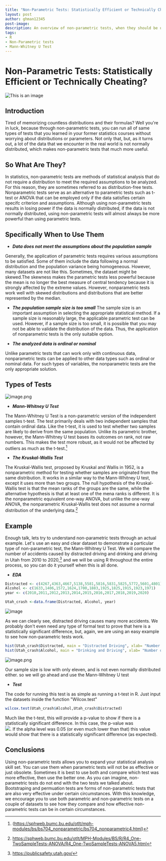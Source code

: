 ```yaml
---
title: "Non-Parametric Tests: Statistically Efficient or Technically Cheating?"
layout: post
author: ghman12345
post-image:
description: An overview of non-parametric tests, when they should be used, what forms they come in, and how to use them
tags:
- R
- Non-Parametric tests
- Mann-Whitney U Test
---
```


# Non-Parametric Tests: Statistically Efficient or Technically Cheating?
![This is an image](https://sphweb.bumc.bu.edu/otlt/mph-modules/bs/bs704_nonparametric/Nonparametric%20Wordle.png)
## Introduction
Tired of memorizing countless distributions and their formulas? Well you're in luck, because through non-parametric tests, you can run all of same types of tests that you learned in your former statistics courses without worrying about distributions or parameters. Not only that, but, as it turns out, a lot of the data that we encounter in the real world is not normally distributed, which makes non-parametric tests that much more useful.
## So What Are They?
In statistics, non-parametric tests are methods of statistical analysis that do not require a distribution to meet the required assumptions to be analyzed. For this reason, they are sometimes referred to as distribution-free tests. Nonparametric tests serve as an alternative to parametric tests such as t-test or ANOVA that can be employed only if the data satisfies certain specifc criterion and assumptions. Although using non-parametric tests results in losing power if the data is normally distributed, if the data is not normally distributed, using non-parametric tests will almost always be more powerful than using parametric tests.
## Specifically When to Use Them
- ***Data does not meet the assumptions about the population sample***

Generally, the application of parametric tests requires various assumptions to be satisfied. Some of them include the data following a normal distribution and the population variance being homogeneous. However, many datasets are not like this. Sometimes, the dataset might be skewed.The skewness makes the parametric tests less powerful because the mean is no longer the best measure of central tendency because it is strongly affected by the extreme values. However, nonparametric tests work well with skewed distributions and distributions that are better represented by the median.

- ***The population sample size is too small***
The sample size is an important assumption in selecting the appropriate statistical method. If a sample size is reasonably large, the applicable parametric test can be used. However, if a sample size is too small, it is possible that you may not be able to validate the distribution of the data. Thus, the application of nonparametric tests is the only suitable option.

- ***The analyzed data is ordinal or nominal***

Unlike parametric tests that can work only with continuous data, nonparametric tests can be applied to other data types such as ordinal or nominal data. For such types of variables, the nonparametric tests are the only appropriate solution.
## Types of Tests

![image.png](https://cdn.corporatefinanceinstitute.com/assets/nonparametric-tests.png)

 - ***Mann-Whitney U Test***

The Mann-Whitney U Test is a non-parametric version of the independent samples t-test. The test primarily deals with two independent samples that contain ordinal data. Like the t-test, it is used to test whether two samples are likely to derive from the same population. Unlike its parametric brother, however, the Mann-Whitney U test bases its outcomes on rank, not raw numbers. This makes the test more robust, as it would not be affected by outliers as much as the t-test.[^1]
[^1]: (https://sphweb.bumc.bu.edu/otlt/mph-modules/bs/bs704_nonparametric/bs704_nonparametric4.html)

- ***The Kruskal-Wallis Test***

The Kruskal-Wallis test, proposed by Kruskal and Wallis in 1952, is a nonparametric method for testing whether samples are originated from the same distribution. It works in a similar way to the Mann-Whitney U test, except it uses more than two groups. The null hypothesis of the Kruskal-Wallis test is that the mean ranks of the groups are the same, while the alternative hypothesis is that at least one of the mena ranks is different. It is the nonparametric equivalent one-way ANOVA, but unlike the one-way ANOVA, the nonparametric Kruskal-Wallis test does not assume a normal distribution of the underlying data.[^2]
[^2]:https://sphweb.bumc.bu.edu/otlt/MPH-Modules/BS/R/R4_One-TwoSampleTests-ANOVA/R4_One-TwoSampleTests-ANOVA5.html

## Example

Enough talk, lets try to understand non-parametric tests through an actual example. Let's use an easy and clear dataset to demonstrate a particular type of non-parametric test, the Mann-Whitney U Test. We will compare the number of accidents caused by distracted driving and drinking and driving in Utah from 2010 to 2020,[^3] and we will be using R throughout the entire process, so you can do it yourself when this is all done.
[^3]:https://publicsafety.utah.gov/

- ***EDA***
```r
Distracted <- c(4267,4363,4667,5138,5581,5816,5831,5825,5772,5601,4801)
Alcohol <- c(1633,1406,1572,1624,1700,1883,1925,1825,1915,1923,1971)
year <- c(2010,2011,2012,2013,2014,2015,2016,2017,2018,2019,2020)

Utah_crash <-data.frame(Distracted, Alcohol, year)
```
![image](https://i.ibb.co/58bzRTj/EDA.jpg)

As we can clearly see, distracted driving causes many more accidents. We probably don't even need any type of formal test to prove that here is a statistically significant difference, but, again, we are using an easy example to see how non-parametric tests work.

```r
hist(Utah_crash$Distracted, main = "Distracted Driving", xlab= "Number of Crashes")
hist(Utah_crash$Alcohol, main = "Drinking and Driving", xlab= "Number of Crashes")
```

![image.png](https://i.ibb.co/LC5bX7Q/Histograms.jpg)

Our sample size is low with only eleven, and is not even normally distributed either. so we will go ahead and use the Mann-Whitney U test

- ***Test***

The code for running this test is as simple as running a t-test in R. Just input the datasets inside the function "Wilcox.test"
```r
wilcox.test(Utah_crash$Alcohol,Utah_crash$Distracted)
```

Much like the t-test, this will provide a p-value to show if there is a statistically significant difference. In this case, the p-value was   
<img src="https://render.githubusercontent.com/render/math?math=2.8351422*10^{-6}">. If the alpha level was 0.05 (or even much lower than that)
this value would show that there is a statistically significant difference (as expected).

## Conclusions
Using non-parametric tests allows you to expand your statistical analysis skill set.
You can use them when parametric tests will not be as effective or just obsolete.
Sometimes it is best to use both and compare which test was more effective, then use the better one. As you can imagine,
non-parametric tests do not end with the two tests we talked about. Bootstraping and permuation tests are forms of
non-parametric tests that are also very effective under certain circumstances.
With this knowledge, we encourage you to use both parametric and non-parametric tests on a couple of datasets to see how
they compare and how effective non-parametric tests can be in certain circumstances.
